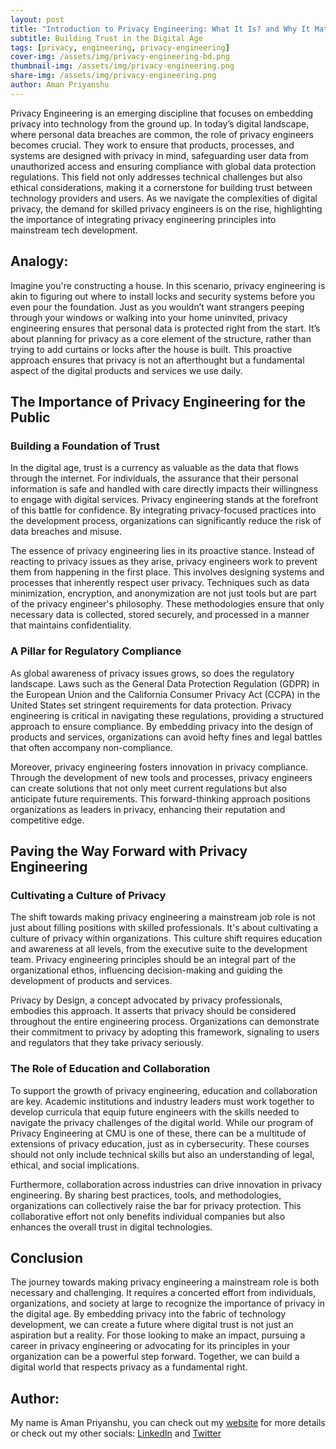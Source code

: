 ```yaml
---
layout: post
title: "Introduction to Privacy Engineering: What It Is? and Why It Matters?"
subtitle: Building Trust in the Digital Age
tags: [privacy, engineering, privacy-engineering]
cover-img: /assets/img/privacy-engineering-bd.png
thumbnail-img: /assets/img/privacy-engineering.png
share-img: /assets/img/privacy-engineering.png
author: Aman Priyanshu
---
```


Privacy Engineering is an emerging discipline that focuses on embedding privacy into technology from the ground up. In today’s digital landscape, where personal data breaches are common, the role of privacy engineers becomes crucial. They work to ensure that products, processes, and systems are designed with privacy in mind, safeguarding user data from unauthorized access and ensuring compliance with global data protection regulations. This field not only addresses technical challenges but also ethical considerations, making it a cornerstone for building trust between technology providers and users. As we navigate the complexities of digital privacy, the demand for skilled privacy engineers is on the rise, highlighting the importance of integrating privacy engineering principles into mainstream tech development.

## Analogy:
Imagine you're constructing a house. In this scenario, privacy engineering is akin to figuring out where to install locks and security systems before you even pour the foundation. Just as you wouldn’t want strangers peeping through your windows or walking into your home uninvited, privacy engineering ensures that personal data is protected right from the start. It’s about planning for privacy as a core element of the structure, rather than trying to add curtains or locks after the house is built. This proactive approach ensures that privacy is not an afterthought but a fundamental aspect of the digital products and services we use daily.

## The Importance of Privacy Engineering for the Public

### Building a Foundation of Trust
In the digital age, trust is a currency as valuable as the data that flows through the internet. For individuals, the assurance that their personal information is safe and handled with care directly impacts their willingness to engage with digital services. Privacy engineering stands at the forefront of this battle for confidence. By integrating privacy-focused practices into the development process, organizations can significantly reduce the risk of data breaches and misuse.

The essence of privacy engineering lies in its proactive stance. Instead of reacting to privacy issues as they arise, privacy engineers work to prevent them from happening in the first place. This involves designing systems and processes that inherently respect user privacy. Techniques such as data minimization, encryption, and anonymization are not just tools but are part of the privacy engineer's philosophy. These methodologies ensure that only necessary data is collected, stored securely, and processed in a manner that maintains confidentiality.

### A Pillar for Regulatory Compliance
As global awareness of privacy issues grows, so does the regulatory landscape. Laws such as the General Data Protection Regulation (GDPR) in the European Union and the California Consumer Privacy Act (CCPA) in the United States set stringent requirements for data protection. Privacy engineering is critical in navigating these regulations, providing a structured approach to ensure compliance. By embedding privacy into the design of products and services, organizations can avoid hefty fines and legal battles that often accompany non-compliance.

Moreover, privacy engineering fosters innovation in privacy compliance. Through the development of new tools and processes, privacy engineers can create solutions that not only meet current regulations but also anticipate future requirements. This forward-thinking approach positions organizations as leaders in privacy, enhancing their reputation and competitive edge.

## Paving the Way Forward with Privacy Engineering

### Cultivating a Culture of Privacy
The shift towards making privacy engineering a mainstream job role is not just about filling positions with skilled professionals. It's about cultivating a culture of privacy within organizations. This culture shift requires education and awareness at all levels, from the executive suite to the development team. Privacy engineering principles should be an integral part of the organizational ethos, influencing decision-making and guiding the development of products and services.

Privacy by Design, a concept advocated by privacy professionals, embodies this approach. It asserts that privacy should be considered throughout the entire engineering process. Organizations can demonstrate their commitment to privacy by adopting this framework, signaling to users and regulators that they take privacy seriously.

### The Role of Education and Collaboration
To support the growth of privacy engineering, education and collaboration are key. Academic institutions and industry leaders must work together to develop curricula that equip future engineers with the skills needed to navigate the privacy challenges of the digital world. While our program of Privacy Engineering at CMU is one of these, there can be a multitude of extensions of privacy education, just as in cybersecurity. These courses should not only include technical skills but also an understanding of legal, ethical, and social implications.

Furthermore, collaboration across industries can drive innovation in privacy engineering. By sharing best practices, tools, and methodologies, organizations can collectively raise the bar for privacy protection. This collaborative effort not only benefits individual companies but also enhances the overall trust in digital technologies.

## Conclusion
The journey towards making privacy engineering a mainstream role is both necessary and challenging. It requires a concerted effort from individuals, organizations, and society at large to recognize the importance of privacy in the digital age. By embedding privacy into the fabric of technology development, we can create a future where digital trust is not just an aspiration but a reality. For those looking to make an impact, pursuing a career in privacy engineering or advocating for its principles in your organization can be a powerful step forward. Together, we can build a digital world that respects privacy as a fundamental right.

## Author:

My name is Aman Priyanshu, you can check out my [website](https://amanpriyanshu.github.io/) for more details or check out my other socials: [LinkedIn](https://www.linkedin.com/in/aman-priyanshu/) and [Twitter](https://twitter.com/AmanPriyanshu6)
